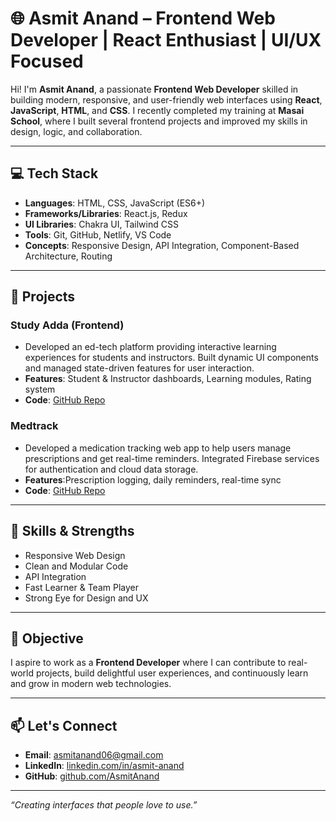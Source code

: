 # 🌐 Asmit Anand – Frontend Web Developer | React Enthusiast | UI/UX Focused

Hi! I'm **Asmit Anand**, a passionate **Frontend Web Developer** skilled in building modern, responsive, and user-friendly web interfaces using **React**, **JavaScript**, **HTML**, and **CSS**. I recently completed my training at **Masai School**, where I built several frontend projects and improved my skills in design, logic, and collaboration.

---

## 💻 Tech Stack

- **Languages**: HTML, CSS, JavaScript (ES6+)
- **Frameworks/Libraries**: React.js, Redux
- **UI Libraries**: Chakra UI, Tailwind CSS
- **Tools**: Git, GitHub, Netlify, VS Code
- **Concepts**: Responsive Design, API Integration, Component-Based Architecture, Routing

---

## 📂 Projects

### Study Adda (Frontend)
- Developed an ed-tech platform providing interactive learning experiences for students and instructors. Built dynamic UI components and managed state-driven features for user interaction.
- **Features**:  Student & Instructor dashboards, Learning modules, Rating system
- **Code**: [GitHub Repo](https://github.com/asmit-17/StudyAdda)


### Medtrack
- Developed a medication tracking web app to help users manage prescriptions and get real-time reminders. Integrated Firebase services for authentication and cloud data storage.
- **Features**:Prescription logging, daily reminders, real-time sync
- **Code**: [GitHub Repo](https://github.com/asmit-17/prescription-management)

---

## 🔧 Skills & Strengths

- Responsive Web Design
- Clean and Modular Code
- API Integration
- Fast Learner & Team Player
- Strong Eye for Design and UX

---

## 🎯 Objective

I aspire to work as a **Frontend Developer** where I can contribute to real-world projects, build delightful user experiences, and continuously learn and grow in modern web technologies.

---

## 📫 Let's Connect

- **Email**: asmitanand06@gmail.com  
- **LinkedIn**: [linkedin.com/in/asmit-anand](https://www.linkedin.com/in/asmitanand17/)
- **GitHub**: [github.com/AsmitAnand](https://github.com/asmit-17)

---

_“Creating interfaces that people love to use.”_
